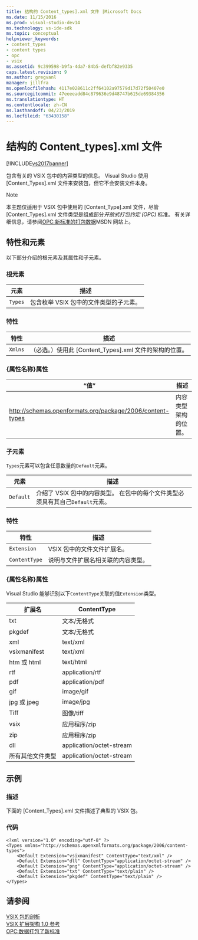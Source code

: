 ```yaml
---
title: 结构的 Content_types].xml 文件 |Microsoft Docs
ms.date: 11/15/2016
ms.prod: visual-studio-dev14
ms.technology: vs-ide-sdk
ms.topic: conceptual
helpviewer_keywords:
- content_types
- content types
- opc
- vsix
ms.assetid: 9c399598-b9fa-4da7-84b5-defbf82e9335
caps.latest.revision: 9
ms.author: gregvanl
manager: jillfra
ms.openlocfilehash: 4117e028611c2ff64102a97579d17d72f50407e0
ms.sourcegitcommit: 47eeeeadd84c879636e9d48747b615de69384356
ms.translationtype: HT
ms.contentlocale: zh-CN
ms.lasthandoff: 04/23/2019
ms.locfileid: "63430158"
---
```

# <a name="the-structure-of-the-contenttypesxml-file"></a>结构的 Content_types].xml 文件
[!INCLUDE[vs2017banner](../includes/vs2017banner.md)]

包含有关的 VSIX 包中的内容类型的信息。 Visual Studio 使用 [Content_Types].xml 文件来安装包，但它不会安装文件本身。  
  
> [!NOTE]
> 本主题仅适用于 VSIX 包中使用的 [Content_Type].xml 文件，尽管 [Content_Types].xml 文件类型是组成部分*开放式打包约定 (OPC)* 标准。 有关详细信息，请参阅[OPC:新标准的打包数据](http://go.microsoft.com/fwlink/?LinkID=148207)MSDN 网站上。  
  
## <a name="attributes-and-elements"></a>特性和元素  
 以下部分介绍的根元素及其属性和子元素。  
  
### <a name="root-element"></a>根元素  
  
|元素|描述|  
|-------------|-----------------|  
|`Types`|包含枚举 VSIX 包中的文件类型的子元素。|  
  
### <a name="attributes"></a>特性  
  
|特性|描述|  
|---------------|-----------------|  
|`Xmlns`|（必选。）使用此 [Content_Types].xml 文件的架构的位置。|  
  
### <a name="attribute-name-attribute"></a>{属性名称}属性  
  
|                           “值”                           |                描述                |
|-----------------------------------------------------------|-------------------------------------------|
| http://schemas.openformats.org/package/2006/content-types | 内容类型架构的位置。 |
  
### <a name="child-elements"></a>子元素  
 `Types`元素可以包含任意数量的`Default`元素。  
  
|元素|描述|  
|-------------|-----------------|  
|`Default`|介绍了 VSIX 包中的内容类型。 在包中的每个文件类型必须具有其自己`Default`元素。|  
  
### <a name="attributes"></a>特性  
  
|特性|描述|  
|---------------|-----------------|  
|`Extension`|VSIX 包中的文件文件扩展名。|  
|`ContentType`|说明与文件扩展名相关联的内容类型。|  
  
### <a name="attribute-name-attribute"></a>{属性名称}属性  
 Visual Studio 能够识别以下`ContentType`关联的值`Extension`类型。  
  
|扩展名|ContentType|  
|---------------|-----------------|  
|txt|文本/无格式|  
|pkgdef|文本/无格式|  
|xml|text/xml|  
|vsixmanifest|text/xml|  
|htm 或 html|text/html|  
|rtf|application/rtf|  
|pdf|application/pdf|  
|gif|image/gif|  
|jpg 或 jpeg|image/jpg|  
|Tiff|图像/tiff|  
|vsix|应用程序/zip|  
|zip|应用程序/zip|  
|dll|application/octet-stream|  
|所有其他文件类型|application/octet-stream|  
  
## <a name="example"></a>示例  
  
### <a name="description"></a>描述  
 下面的 [Content_Types].xml 文件描述了典型的 VSIX 包。  
  
### <a name="code"></a>代码  
  
```  
<?xml version="1.0" encoding="utf-8" ?>   
<Types xmlns="http://schemas.openxmlformats.org/package/2006/content-types">  
    <Default Extension="vsixmanifest" ContentType="text/xml" />   
    <Default Extension="dll" ContentType="application/octet-stream" />   
    <Default Extension="png" ContentType="application/octet-stream" />   
    <Default Extension="txt" ContentType="text/plain" />   
    <Default Extension="pkgdef" ContentType="text/plain" />   
</Types>  
```  
  
## <a name="see-also"></a>请参阅  
 [VSIX 包的剖析](../extensibility/anatomy-of-a-vsix-package.md)   
 [VSIX 扩展架构 1.0 参考](http://msdn.microsoft.com/76e410ec-b1fb-4652-ac98-4a4c52e09a2b)   
 [OPC:数据打包了新标准](http://go.microsoft.com/fwlink/?LinkID=148207)
